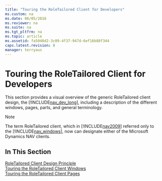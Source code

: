 ```yaml
---
title: "Touring the RoleTailored Client for Developers"
ms.custom: na
ms.date: 06/05/2016
ms.reviewer: na
ms.suite: na
ms.tgt_pltfrm: na
ms.topic: article
ms.assetid: fa5040d2-3c09-4f37-947d-6ef16b88f344
caps.latest.revision: 8
manager: terryaus
---
```

# Touring the RoleTailored Client for Developers
This section provides a visual overview of the generic RoleTailored client design, the [!INCLUDE[nav_dev_long](includes/nav_dev_long_md.md)], including a description of the different windows, pages, parts, and general terminology.  
  
> [!NOTE]  
>  The term RoleTailored client, which in [!INCLUDE[nav2009](includes/nav2009_md.md)] referred only to the [!INCLUDE[nav_windows](includes/nav_windows_md.md)], now can designate either of the Microsoft Dynamics NAV clients.  
  
## In This Section  
 [RoleTailored Client Design Principle](RoleTailored-Client-Design-Principle.md)  
  [Touring the RoleTailored Client Windows](Touring-the-RoleTailored-Client-Windows.md)  
  [Touring the RoleTailored Client Pages](Touring-the-RoleTailored-Client-Pages.md)